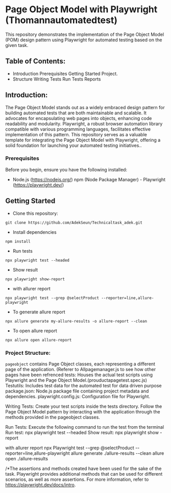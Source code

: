 # Page Object Model with Playwright (Thomannautomatedtest)

This repository demonstrates the implementation of the Page Object Model (POM) design pattern using Playwright for automated testing based on the given task.

## Table of Contents:

- Introduction Prerequisites Getting Started Project.
- Structure Writing Tests Run Tests Reports

## Introduction:

The Page Object Model stands out as a widely embraced design pattern for building automated tests that are both maintainable and scalable. It advocates for encapsulating web pages into objects, enhancing code readability and modularity. Playwright, a robust browser automation library compatible with various programming languages, facilitates effective implementation of this pattern. This repository serves as a valuable template for integrating the Page Object Model with Playwright, offering a solid foundation for launching your automated testing initiatives..

### Prerequisites

Before you begin, ensure you have the following installed:

- Node.js (https://nodejs.org/) npm (Node Package Manager) - Playwright (https://playwright.dev/)

## Getting Started

- Clone this repository:

```
git clone https://github.com/AdekSeun/Technicaltask_adek.git
```

- Install dependencies

```
npm install
```

- Run tests

```
npx playwright test --headed
```

- Show result

```
npx playwright show-report
```

- with allurer report

```
npx playwright test --grep @selectProduct --reporter=line,allure-playwright
```

- To generate allure report

```
npx allure generate my-allure-results -o allure-report --clean
```

- To open allure report

```
npx allure open allure-report
```

### Project Structure:

`pageobject` contains Page Object classes, each representing a different page of the application. (Referer to Allpagemanager.js to see how other pages have been refrenced tests: Houses the actual test scripts using Playwright and the Page Object Model.(prouductapagetest.spec.js) Testutils: Includes test data for the automated test for data driven purpose package.json: Node.js package file containing project metadata and dependencies. playwright.config.js: Configuration file for Playwright.

Writing Tests: Create your test scripts inside the tests directory. Follow the Page Object Model pattern by interacting with the application through the methods provided in the pageobject classes.

Run Tests: Execute the following command to run the test from the terminal Run test: npx playwright test --headed Show result: npx playwright show -report

with allurer report npx Playwright test --grep @selectProduct --reporter=line,allure-playwright allure generate ./allure-results --clean allure open ./allure-results

/\*The assertions and methods created have been used for the sake of the task. Playwright provides additional methods that can be used for different scenarios, as well as more assertions. For more information, refer to https://playwright.dev/docs/intro.
